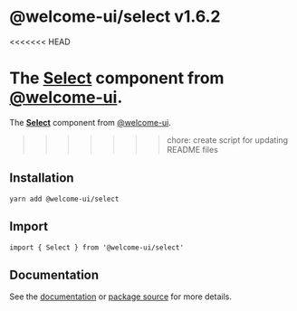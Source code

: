 # @welcome-ui/select v1.6.2
<<<<<<< HEAD

The [Select](http://welcome-ui.com/fields/select) component from [@welcome-ui](http://welcome-ui.com).
=======
  
The **[Select](http://welcome-ui.com/fields/select)** component from [@welcome-ui](http://welcome-ui.com).
>>>>>>> chore: create script for updating README files

## Installation

    yarn add @welcome-ui/select

## Import

    import { Select } from '@welcome-ui/select'

## Documentation

See the [documentation](http://welcome-ui.com/fields/select) or [package source](https://github.com/WTTJ/welcome-ui/tree/v1.6.2/packages/Select) for more details.
